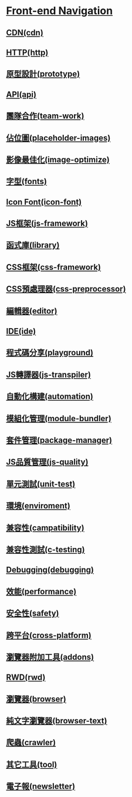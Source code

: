 # [Front-end Navigation](https://akccakcctw.github.io/frontend-navigation/)

## [CDN(cdn)](https://akccakcctw.github.io/frontend-navigation/#cdn)

## [HTTP(http)](https://akccakcctw.github.io/frontend-navigation/#http)

## [原型設計(prototype)](https://akccakcctw.github.io/frontend-navigation/#prototype)

## [API(api)](https://akccakcctw.github.io/frontend-navigation/#api)

## [團隊合作(team-work)](https://akccakcctw.github.io/frontend-navigation/#team-work)

## [佔位圖(placeholder-images)](https://akccakcctw.github.io/frontend-navigation/#placeholder-images)

## [影像最佳化(image-optimize)](https://akccakcctw.github.io/frontend-navigation/#image-optimize)

## [字型(fonts)](https://akccakcctw.github.io/frontend-navigation/#fonts)

## [Icon Font(icon-font)](https://akccakcctw.github.io/frontend-navigation/#icon-font)

## [JS框架(js-framework)](https://akccakcctw.github.io/frontend-navigation/#js-framework)

## [函式庫(library)](https://akccakcctw.github.io/frontend-navigation/#library)

## [CSS框架(css-framework)](https://akccakcctw.github.io/frontend-navigation/#css-framework)

## [CSS預處理器(css-preprocessor)](https://akccakcctw.github.io/frontend-navigation/#css-preprocessor)

## [編輯器(editor)](https://akccakcctw.github.io/frontend-navigation/#editor)

## [IDE(ide)](https://akccakcctw.github.io/frontend-navigation/#ide)

## [程式碼分享(playground)](https://akccakcctw.github.io/frontend-navigation/#playground)

## [JS轉譯器(js-transpiler)](https://akccakcctw.github.io/frontend-navigation/#js-transpiler)

## [自動化構建(automation)](https://akccakcctw.github.io/frontend-navigation/#automation)

## [模組化管理(module-bundler)](https://akccakcctw.github.io/frontend-navigation/#module-bundler)

## [套件管理(package-manager)](https://akccakcctw.github.io/frontend-navigation/#package-manager)

## [JS品質管理(js-quality)](https://akccakcctw.github.io/frontend-navigation/#js-quality)

## [單元測試(unit-test)](https://akccakcctw.github.io/frontend-navigation/#unit-test)

## [環境(enviroment)](https://akccakcctw.github.io/frontend-navigation/#enviroment)

## [兼容性(campatibility)](https://akccakcctw.github.io/frontend-navigation/#campatibility)

## [兼容性測試(c-testing)](https://akccakcctw.github.io/frontend-navigation/#c-testing)

## [Debugging(debugging)](https://akccakcctw.github.io/frontend-navigation/#debugging)

## [效能(performance)](https://akccakcctw.github.io/frontend-navigation/#performance)

## [安全性(safety)](https://akccakcctw.github.io/frontend-navigation/#safety)

## [跨平台(cross-platform)](https://akccakcctw.github.io/frontend-navigation/#cross-platform)

## [瀏覽器附加工具(addons)](https://akccakcctw.github.io/frontend-navigation/#addons)

## [RWD(rwd)](https://akccakcctw.github.io/frontend-navigation/#rwd)

## [瀏覽器(browser)](https://akccakcctw.github.io/frontend-navigation/#browser)

## [純文字瀏覽器(browser-text)](https://akccakcctw.github.io/frontend-navigation/#browser-text)

## [爬蟲(crawler)](https://akccakcctw.github.io/frontend-navigation/#crawler)

## [其它工具(tool)](https://akccakcctw.github.io/frontend-navigation/#tool)

## [電子報(newsletter)](https://akccakcctw.github.io/frontend-navigation/#newsletter)

